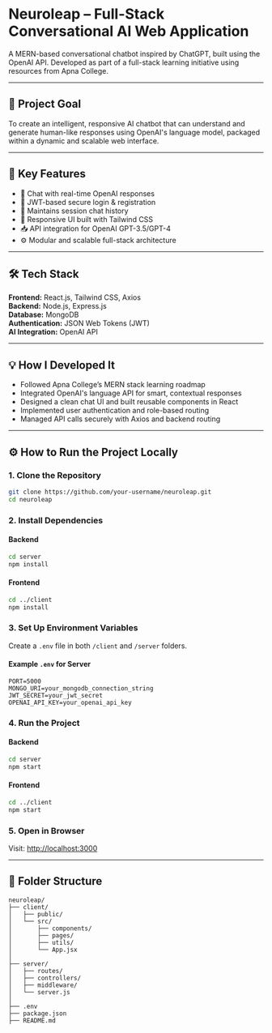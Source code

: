 # Neuroleap – Full-Stack Conversational AI Web Application

A MERN-based conversational chatbot inspired by ChatGPT, built using the OpenAI API. Developed as part of a full-stack learning initiative using resources from Apna College.

---

## 📌 Project Goal

To create an intelligent, responsive AI chatbot that can understand and generate human-like responses using OpenAI's language model, packaged within a dynamic and scalable web interface.

---

## 🚀 Key Features

- 🤖 Chat with real-time OpenAI responses
- 🔐 JWT-based secure login & registration
- 📜 Maintains session chat history
- 🎨 Responsive UI built with Tailwind CSS
- 📥 API integration for OpenAI GPT-3.5/GPT-4
- ⚙️ Modular and scalable full-stack architecture

---

## 🛠️ Tech Stack

**Frontend:** React.js, Tailwind CSS, Axios  
**Backend:** Node.js, Express.js  
**Database:** MongoDB  
**Authentication:** JSON Web Tokens (JWT)  
**AI Integration:** OpenAI API

---

## 💡 How I Developed It

- Followed Apna College’s MERN stack learning roadmap
- Integrated OpenAI's language API for smart, contextual responses
- Designed a clean chat UI and built reusable components in React
- Implemented user authentication and role-based routing
- Managed API calls securely with Axios and backend routing

---

## ⚙️ How to Run the Project Locally

### 1. Clone the Repository

```bash
git clone https://github.com/your-username/neuroleap.git
cd neuroleap
```

### 2. Install Dependencies

#### Backend

```bash
cd server
npm install
```

#### Frontend

```bash
cd ../client
npm install
```

### 3. Set Up Environment Variables

Create a `.env` file in both `/client` and `/server` folders.

#### Example `.env` for Server

```env
PORT=5000
MONGO_URI=your_mongodb_connection_string
JWT_SECRET=your_jwt_secret
OPENAI_API_KEY=your_openai_api_key
```

### 4. Run the Project

#### Backend

```bash
cd server
npm start
```

#### Frontend

```bash
cd ../client
npm start
```

### 5. Open in Browser

Visit: [http://localhost:3000](http://localhost:3000)

---

## 📁 Folder Structure

```
neuroleap/
├── client/
│   ├── public/
│   └── src/
│       ├── components/
│       ├── pages/
│       ├── utils/
│       └── App.jsx
│
├── server/
│   ├── routes/
│   ├── controllers/
│   ├── middleware/
│   └── server.js
│
├── .env
├── package.json
├── README.md
```
